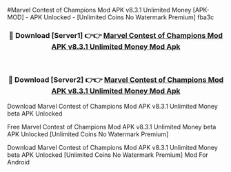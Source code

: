 #Marvel Contest of Champions Mod APK v8.3.1 Unlimited Money [APK-MOD] - APK Unlocked - [Unlimited Coins No Watermark Premium] fba3c



<div align="center">

<h3>🔴 Download [Server1] 👉👉 <a href="https://momento.my/?title=Marvel_Contest_of_Champions_Mod_APK_v8.3.1_Unlimited_Money">Marvel Contest of Champions Mod APK v8.3.1 Unlimited Money Mod Apk</a></h3><br>

<h3>🔴 Download [Server2] 👉👉 <a href="https://momento.my/?title=Marvel_Contest_of_Champions_Mod_APK_v8.3.1_Unlimited_Money">Marvel Contest of Champions Mod APK v8.3.1 Unlimited Money Mod Apk</a></h3>
</div>



Download Marvel Contest of Champions Mod APK v8.3.1 Unlimited Money beta APK Unlocked

Free Marvel Contest of Champions Mod APK v8.3.1 Unlimited Money beta APK Unlocked [Unlimited Coins No Watermark Premium]

Download Marvel Contest of Champions Mod APK v8.3.1 Unlimited Money beta APK Unlocked [Unlimited Coins No Watermark Premium] Mod For Android
